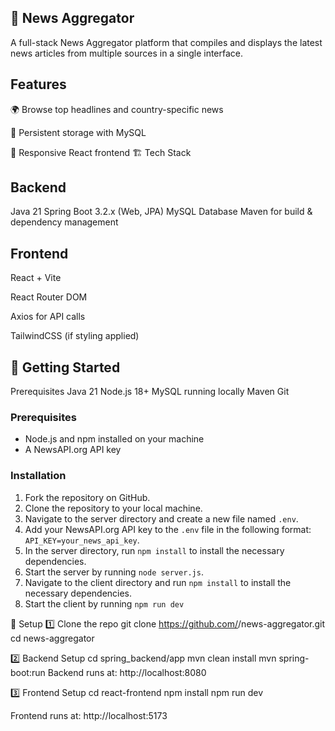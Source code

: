 ## 📰 News Aggregator

A full-stack News Aggregator platform that compiles and displays the latest news articles from multiple sources in a single interface.

## Features
🌍 Browse top headlines and country-specific news

💾 Persistent storage with MySQL

🎨 Responsive React frontend
🏗️ Tech Stack
## Backend
Java 21
Spring Boot 3.2.x (Web, JPA)
MySQL Database
Maven for build & dependency management

## Frontend

React + Vite

React Router DOM

Axios for API calls

TailwindCSS (if styling applied)

## 🚀 Getting Started
Prerequisites
Java 21
Node.js 18+
MySQL running locally 
Maven
Git

### Prerequisites

- Node.js and npm installed on your machine
- A NewsAPI.org API key

### Installation

1. Fork the repository on GitHub.
2. Clone the repository to your local machine.
3. Navigate to the server directory and create a new file named `.env`.
4. Add your NewsAPI.org API key to the `.env` file in the following format: `API_KEY=your_news_api_key`.
5. In the server directory, run `npm install` to install the necessary dependencies.
6. Start the server by running `node server.js`.
7. Navigate to the client directory and run `npm install` to install the necessary dependencies.
8. Start the client by running `npm run dev`

🔧 Setup
1️⃣ Clone the repo
git clone https://github.com/<your-username>/news-aggregator.git
cd news-aggregator

2️⃣ Backend Setup
cd spring_backend/app
mvn clean install
mvn spring-boot:run
Backend runs at: http://localhost:8080

3️⃣ Frontend Setup
cd react-frontend
npm install
npm run dev

Frontend runs at: http://localhost:5173
